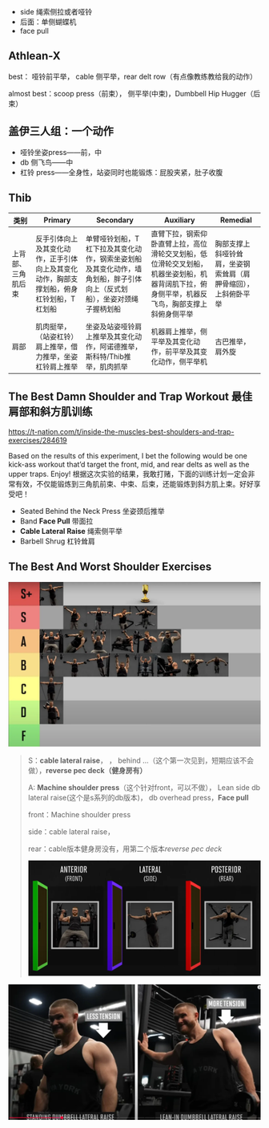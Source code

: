 * side 绳索侧拉或者哑铃
* 后面：单侧蝴蝶机
* face pull

##  Athlean-X

best： 哑铃前平举， cable 侧平举，rear delt row（有点像教练教给我的动作）

almost best：scoop press（前束）， 侧平举(中束)，Dumbbell Hip Hugger（后束）



##  盖伊三人组：一个动作

* 哑铃坐姿press——前，中
* db 侧飞鸟——中
* 杠铃 press——全身性，站姿同时也能锻炼：屁股夹紧，肚子收腹

##  Thib

| 类别               | Primary                                                      | Secondary                                                    | Auxiliary                                                    | Remedial                                                     |
| ------------------ | ------------------------------------------------------------ | ------------------------------------------------------------ | ------------------------------------------------------------ | ------------------------------------------------------------ |
| 上背部、三角肌后束 | 反手引体向上及其变化动作，正手引体向上及其变化动作，胸部支撑划船，俯身杠铃划船，T杠划船 | 单臂哑铃划船，T杠下拉及其变化动作，钢索坐姿划船及其变化动作，墙角划船，胖子引体向上（反式划船），坐姿对颈绳子握柄划船 | 直臂下拉，钢索仰卧直臂上拉，高位滑轮交叉划船，低位滑轮交叉划船，机器坐姿划船，机器背阔肌下拉，俯身侧平举，机器反飞鸟，胸部支撑上斜俯身侧平举 | 胸部支撑上斜哑铃耸肩，坐姿钢索耸肩（肩胛骨缩回），上斜俯卧平举 |
| 肩部               | 肌肉挺举，（站姿杠铃）肩上推举，借力推举，坐姿杠铃肩上推举   | 坐姿及站姿哑铃肩上推举及其变化动作，阿诺德推举，斯科特/Thib推举，肌肉抓举 | 机器肩上推举，侧平举及其变化动作，前平举及其变化动作，侧平举机 | 古巴推举，肩外旋                                             |

##  The Best Damn Shoulder and Trap Workout 最佳肩部和斜方肌训练

https://t-nation.com/t/inside-the-muscles-best-shoulders-and-trap-exercises/284619

Based on the results of this experiment, I bet the following would be one kick-ass workout that’d target the front, mid, and rear delts as well as the upper traps. Enjoy!
根据这次实验的结果，我敢打赌，下面的训练计划一定会非常有效，不仅能锻炼到三角肌前束、中束、后束，还能锻炼到斜方肌上束。好好享受吧！

- Seated Behind the Neck Press
  坐姿颈后推举
- Band **Face Pull** 带面拉
- **Cable Lateral Raise** 绳索侧平举
- Barbell Shrug 杠铃耸肩

##  The Best And Worst Shoulder Exercises

![image-20250722223245219](./images/image-20250722223245219.webp)

> S：**cable lateral raise**， ， behind ...（这个第一次见到，短期应该不会做），**reverse pec deck（健身房有）**
>
> A: **Machine shoulder press**（这个针对front，可以不做）， Lean  side db lateral raise(这个是s系列的db版本)， db overhead press，**Face pull**
>
> front：Machine shoulder press
>
> side：cable lateral raise，
>
> rear：cable版本健身房没有，用第二个版本*reverse pec deck*
>
> ![image-20250722223100576](./images/image-20250722223100576.webp)

![image-20250722222304681](./images/image-20250722222304681.webp)